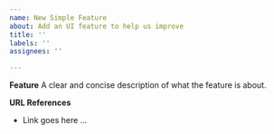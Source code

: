 ```yaml
---
name: New Simple Feature
about: Add an UI feature to help us improve
title: ''
labels: ''
assignees: '' 

---
```


**Feature**
A clear and concise description of what the feature is about.

**URL References**
* Link goes here ...
